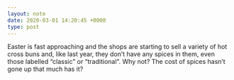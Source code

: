 ```yaml
---
layout: note
date: 2020-03-01 14:20:45 +0000
type: post
---
```


Easter is fast approaching and the shops are starting to sell a variety of hot cross buns and, like last year, they don’t have any spices in them, even those labelled “classic” or “traditional“. Why not? The cost of spices hasn’t gone up that much has it?


